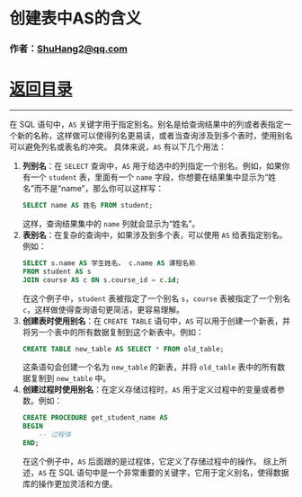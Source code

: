 # 创建表中AS的含义

### 作者：ShuHang2@qq.com

# [返回目录](MySQL.MD)

***
在 SQL 语句中，`AS` 关键字用于指定别名。别名是给查询结果中的列或者表指定一个新的名称，这样做可以使得列名更易读，或者当查询涉及到多个表时，使用别名可以避免列名或表名的冲突。
具体来说，`AS` 有以下几个用法：
1. **列别名**：在 `SELECT` 查询中，`AS` 用于给选中的列指定一个别名。例如，如果你有一个 `student` 表，里面有一个 `name` 字段，你想要在结果集中显示为“姓名”而不是“name”，那么你可以这样写：
   ```sql
   SELECT name AS 姓名 FROM student;
   ```
   这样，查询结果集中的 `name` 列就会显示为“姓名”。
2. **表别名**：在复杂的查询中，如果涉及到多个表，可以使用 `AS` 给表指定别名。例如：
   ```sql
   SELECT s.name AS 学生姓名， c.name AS 课程名称
   FROM student AS s
   JOIN course AS c ON s.course_id = c.id;
   ```
   在这个例子中，`student` 表被指定了一个别名 `s`，`course` 表被指定了一个别名 `c`，这样做使得查询语句更简洁，更容易理解。
3. **创建表时使用别名**：在 `CREATE TABLE` 语句中，`AS` 可以用于创建一个新表，并将另一个表中的所有数据复制到这个新表中。例如：
   ```sql
   CREATE TABLE new_table AS SELECT * FROM old_table;
   ```
   这条语句会创建一个名为 `new_table` 的新表，并将 `old_table` 表中的所有数据复制到 `new_table` 中。
4. **创建过程时使用别名**：在定义存储过程时，`AS` 用于定义过程中的变量或者参数。例如：
   ```sql
   CREATE PROCEDURE get_student_name AS
   BEGIN
       -- 过程体
   END;
   ```
   在这个例子中，`AS` 后面跟的是过程体，它定义了存储过程中的操作。
综上所述，`AS` 在 SQL 语句中是一个非常重要的关键字，它用于定义别名，使得数据库的操作更加灵活和方便。